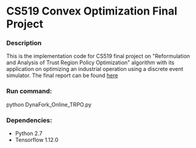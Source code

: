 # CS519 Convex Optimization Final Project

### Description

This is the implementation code for CS519 final project on "Reformulation and Analysis of Trust Region Policy Optimization" algorithm with its application on optimizing an industrial operation using a discrete event simulator. The final report can be found [here](FinalReport_VivswanShitole.pdf)

### Run command:

python DynaFork_Online_TRPO.py

### Dependencies:

- Python 2.7
- Tensorflow  1.12.0
